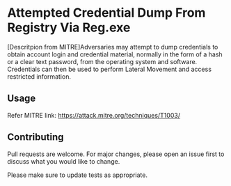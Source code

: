 # Attempted Credential Dump From Registry Via Reg.exe

[Descritpion from MITRE]Adversaries may attempt to dump credentials to obtain account login and credential material, normally in the form of a hash or a clear text password, from the operating system and software. Credentials can then be used to perform Lateral Movement and access restricted information.


## Usage

Refer MITRE link: https://attack.mitre.org/techniques/T1003/ 

## Contributing
Pull requests are welcome. For major changes, please open an issue first to discuss what you would like to change.

Please make sure to update tests as appropriate.